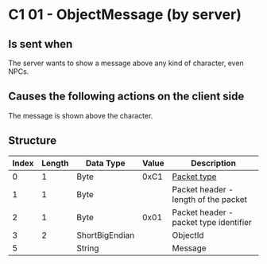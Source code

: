 # C1 01 - ObjectMessage (by server)

## Is sent when

The server wants to show a message above any kind of character, even NPCs.

## Causes the following actions on the client side

The message is shown above the character.

## Structure

| Index | Length | Data Type | Value | Description |
|-------|--------|-----------|-------|-------------|
| 0 | 1 |   Byte   | 0xC1  | [Packet type](PacketTypes.md) |
| 1 | 1 |    Byte   |      | Packet header - length of the packet |
| 2 | 1 |    Byte   | 0x01  | Packet header - packet type identifier |
| 3 | 2 | ShortBigEndian |  | ObjectId |
| 5 |  | String |  | Message |